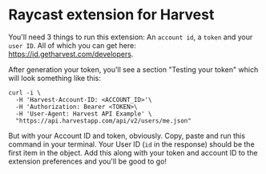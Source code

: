 # Raycast extension for Harvest

You'll need 3 things to run this extension: An `account id`, a `token` and your `user ID`. All of which you can get here: https://id.getharvest.com/developers.

After generation your token, you'll see a section "Testing your token" which will look something like this:

```
curl -i \
  -H 'Harvest-Account-ID: <ACCOUNT_ID>'\
  -H 'Authorization: Bearer <TOKEN>\
  -H 'User-Agent: Harvest API Example' \
  "https://api.harvestapp.com/api/v2/users/me.json"
```

But with your Account ID and token, obviously. Copy, paste and run this command in your terminal. Your User ID (`id` in the response) should be the first item in the object. Add this along with your token and account ID to the extension preferences and you'll be good to go!